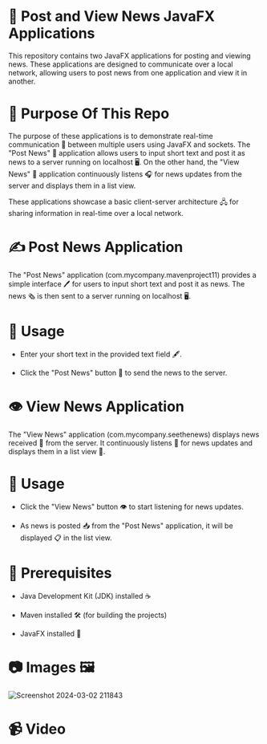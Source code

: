 # 📰 Post and View News JavaFX Applications

This repository contains two JavaFX applications for posting and viewing news. These applications are designed to communicate over a local network, allowing users to post news from one application and view it in another.

# 🎯 Purpose Of This Repo

The purpose of these applications is to demonstrate real-time communication 📡 between multiple users using JavaFX and sockets. The "Post News" 📝 application allows users to input short text and post it as news to a server running on localhost 🖥️. On the other hand, the "View News" 👀 application continuously listens 🎧 for news updates from the server and displays them in a list view.

These applications showcase a basic client-server architecture 🖧 for sharing information in real-time over a local network.

# ✍️ Post News Application

The "Post News" application (com.mycompany.mavenproject11) provides a simple interface 🖊️ for users to input short text and post it as news. The news 🗞️ is then sent to a server running on localhost 🖥️.

# 🚀 Usage

+ Enter your short text in the provided text field 🖋️.


+ Click the "Post News" button 📰 to send the news to the server.



# 👁️ View News Application

The "View News" application (com.mycompany.seethenews) displays news received 📩 from the server. It continuously listens 🔄 for news updates and displays them in a list view 📃.

# 🚀 Usage

+ Click the "View News" button 👁️ to start listening for news updates.


+ As news is posted 📥 from the "Post News" application, it will be displayed 📋 in the list view.



# 🔧 Prerequisites

+ Java Development Kit (JDK) installed ☕

+ Maven installed 🛠️ (for building the projects)

+ JavaFX installed 🎨



# 📷 Images 🖼️  
![Screenshot 2024-03-02 211843](https://github.com/Yonatankinfe/News_Post_DeskopApp_Using-_Socket_Programing_Java/assets/158090444/603510aa-e010-4068-b625-53076237d303)

# 📹 Video
